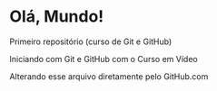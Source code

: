 # Olá, Mundo!
 Primeiro repositório (curso de Git e GitHub)

Iniciando com Git e GitHub com o Curso em Vídeo

Alterando esse arquivo diretamente pelo GitHub.com
